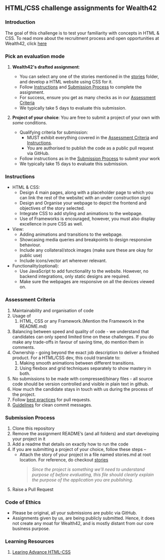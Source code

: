 ## HTML/CSS challenge assignments for Wealth42

### Introduction
The goal of this challenge is to test your familiarity with concepts in HTML & CSS.
To read more about the recruitment process and open opportunities at Wealth42, click [here](http://bit.ly/w42-hiring)

### Pick an evaluation mode

1.   **Wealth42's drafted assignment**: 
     *   You can select any one of the stories mentioned in the [stories](../stories/) folder, and develop a HTML website using CSS for it. 
     *   Follow [Instructions](#instructions) and [Submission Process](#submission-process) to complete the assignment.
     *   For success, ensure you get as many checks as in our [Assessment Criteria](#assessment-criteria)
     *   We typically take 5 days to evaluate this submission.


2.   **Project of your choice**: You are free to submit a project of your own with *some* conditions.
     *   Qualifying criteria for submission:
         *   MUST exhibit everything covered in the [Assessment Criteria](#assessment-criteria) and [Instructions](#instructions).
         *   You are authorised to publish the code as a public pull request via GitHub.
     *   Follow instructions as in the [Submission Process](#submission-process) to submit your work
     *   We typically take 15 days to evaluate this submission.

### Instructions

*   HTML & CSS: 
    *   Design 4 main pages, along with a placeholder page to which you can link the rest of the website( with an under construction sign)
    *   Design and Organise your webpage to depict the frontend and objectives of the story selected.
    *   Integrate CSS to add styling and animations to the webpage.
    *   Use of Frameworks is encouraged, however, you must also	 display excellence in pure CSS as well.
*   View: 
    *   Adding animations and transitions to the webpage.
    *   Showcasing media queries and breakpoints to design responsive behaviour.
    *   Include any collateral/stock images (make sure these are okay for public use)
    *   Include icons/vector art wherever relevant.
*   Functionality(optional): 
    *   Use JavaScript to add functionality to the website. However, no backend integrations, only static designs are required.
    *   Make sure the webpages are responsive on all the devices viewed on.
 

### Assessment Criteria
1. Maintainability and organisation of code 
2. Usage of
    1. HTML, CSS or any Framework.(Mention the Framework in the README.md)
3. Balancing between speed and quality of code - we understand that candidates can only spend limited time on these challenges.
If you do make any trade-offs in favour of saving time, do mention them in comments.  
4. Ownership - going beyond the exact job description to deliver a finished product.
For a HTML/CSS dev, this could translate to: 
    1. Making smooth animations between different transitions.
    2. Using flexbox and grid techniques separately to show mastery in both.
5. No submissions to be made with compressed/binary files - all source code should be version controlled and visible in plain text in github.
6. How much the candidate stays in touch with us during the process of the project.
7. Follow [best practices](https://github.community/t/best-practices-for-pull-requests/10195) for pull requests.
7. [Guidelines](https://gist.github.com/turbo/efb8d57c145e00dc38907f9526b60f17) for clean commit messages.

### Submission Process
1. Clone this repository
2. Remove the assignment README’s (and all folders) and start developing your project in it
3. Add a readme that details on exactly how to run the code
4. If you are submitting a project of your choice, follow these steps –
    *   Attach the story of your project in a file named stories.md at root location. For reference, do checkout [stories](../stories/)
        >   *Since the project is something we'll need to understand purpose of before evaluating, this file should clearly explain the purpose of the application you are publishing.*
5. Raise a Pull Request

### Code of Ethics
*   Please be original, all your submissions are public via GitHub.
*   Assignments given by us, are being publicly submitted. Hence, it does not create any moat for Wealth42, and is mostly distant from our core business purpose.

### Learning Resources
1. [Learing Advance HTML-CSS](https://learn.shayhowe.com/advanced-html-css/)
